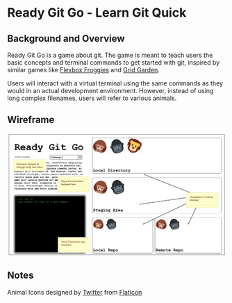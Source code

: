 # Ready Git Go - Learn Git Quick

## Background and Overview

Ready Git Go is a game about git. The game is meant to teach users the basic concepts and terminal commands to get started with git, inspired by similar games like [Flexbox Froggies](http://flexboxfroggy.com/) and [Grid Garden](http://cssgridgarden.com/).

Users will interact with a virtual terminal using the same commands as they would in an actual development environment. However, instead of using long complex filenames, users will refer to various animals.

## Wireframe
![Wireframe](./docs/main.png)

## Notes
Animal Icons designed by [Twitter](https://twitter.com/) from [Flaticon](https://www.flaticon.com/packs/animal-and-nature)
